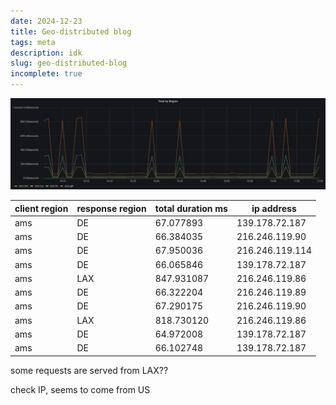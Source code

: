 ```yaml
---
date: 2024-12-23
title: Geo-distributed blog
tags: meta
description: idk
slug: geo-distributed-blog
incomplete: true
---
```


![](assets/ams_small.png)

|client region | response region | total duration ms |   ip address   |
|--------------|-----------------|-------------------|-----------------
|ams           | DE              |         67.077893 | 139.178.72.187 |
|ams           | DE              |         66.384035 | 216.246.119.90 |
|ams           | DE              |         67.950036 | 216.246.119.114|
|ams           | DE              |         66.065846 | 139.178.72.187 |
|ams           | LAX             |        847.931087 | 216.246.119.86 |
|ams           | DE              |         66.322204 | 216.246.119.89 |
|ams           | DE              |         67.290175 | 216.246.119.90 |
|ams           | LAX             |        818.730120 | 216.246.119.86 |
|ams           | DE              |         64.972008 | 139.178.72.187 |
|ams           | DE              |         66.102748 | 139.178.72.187 |


some requests are served from LAX??

check IP, seems to come from US
